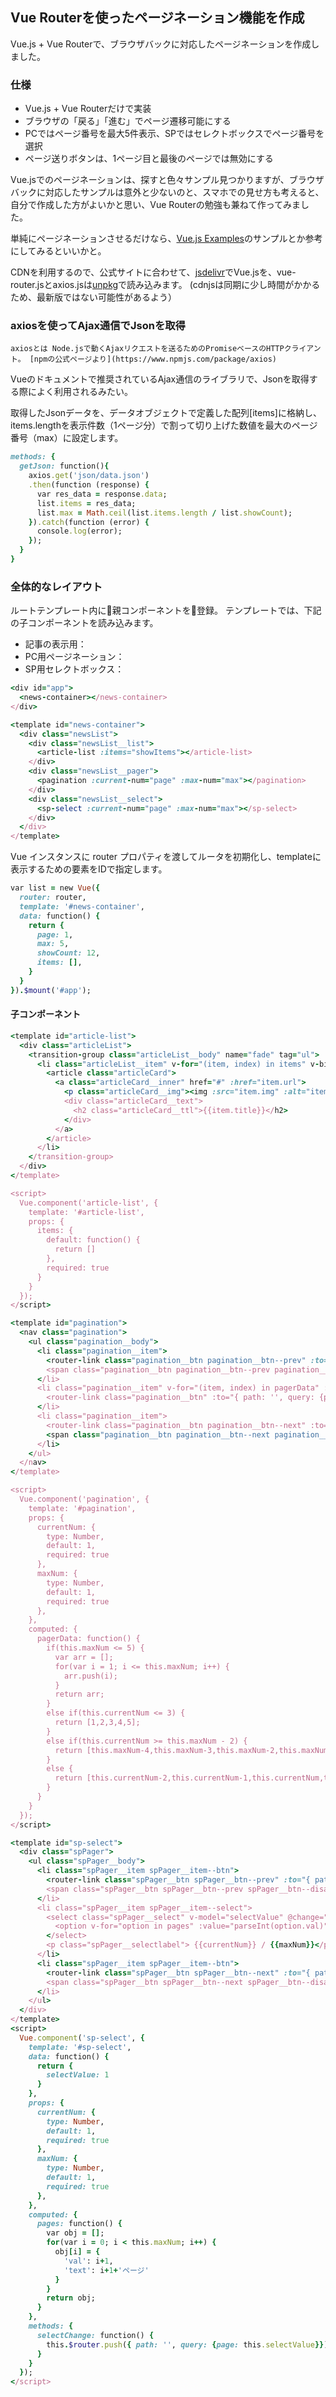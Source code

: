 ## Vue Routerを使ったページネーション機能を作成

Vue.js + Vue Routerで、ブラウザバックに対応したページネーションを作成しました。

### 仕様
- Vue.js + Vue Routerだけで実装
- ブラウザの「戻る」「進む」でページ遷移可能にする
- PCではページ番号を最大5件表示、SPではセレクトボックスでページ番号を選択
- ページ送りボタンは、1ページ目と最後のページでは無効にする

Vue.jsでのページネーションは、探すと色々サンプル見つかりますが、ブラウザバックに対応したサンプルは意外と少ないのと、スマホでの見せ方も考えると、自分で作成した方がよいかと思い、Vue Routerの勉強も兼ねて作ってみました。

単純にページネーションさせるだけなら、[Vue.js Examples](https://vuejsexamples.com/tag/pagination/)のサンプルとか参考にしてみるといいかと。


CDNを利用するので、公式サイトに合わせて、[jsdelivr](https://cdn.jsdelivr.net/npm/vue/)でVue.jsを、vue-router.jsとaxios.jsは[unpkg](https://unpkg.com/)で読み込みます。
(cdnjsは同期に少し時間がかかるため、最新版ではない可能性があるよう）

### axiosを使ってAjax通信でJsonを取得
`
axiosとは
Node.jsで動くAjaxリクエストを送るためのPromiseベースのHTTPクライアント。
[npmの公式ページより](https://www.npmjs.com/package/axios)
`

Vueのドキュメントで推奨されているAjax通信のライブラリで、Jsonを取得する際によく利用されるみたい。

取得したJsonデータを、データオブジェクトで定義した配列[items]に格納し、items.lengthを表示件数（1ページ分）で割って切り上げた数値を最大のページ番号（max）に設定します。

```rb
methods: {
  getJson: function(){
    axios.get('json/data.json')
    .then(function (response) {
      var res_data = response.data;
      list.items = res_data;
      list.max = Math.ceil(list.items.length / list.showCount);
    }).catch(function (error) {
      console.log(error);
    });
  }
}
```

### 全体的なレイアウト
ルートテンプレート内に親コンポーネント<news-container>を登録。
テンプレート<news-container>では、下記の子コンポーネントを読み込みます。

- 記事の表示用：<article-list>
- PC用ページネーション：<pagination>
- SP用セレクトボックス：<sp-select>

```rb
<div id="app">
  <news-container></news-container>
</div>

<template id="news-container">
  <div class="newsList">
    <div class="newsList__list">
      <article-list :items="showItems"></article-list>
    </div>
    <div class="newsList__pager">
      <pagination :current-num="page" :max-num="max"></pagination>
    </div>
    <div class="newsList__select">
      <sp-select :current-num="page" :max-num="max"></sp-select>
    </div>
  </div>
</template>
```


Vue インスタンスに router プロパティを渡してルータを初期化し、templateに表示するための要素をIDで指定します。
```rb
var list = new Vue({
  router: router,
  template: '#news-container',
  data: function() {
    return {
      page: 1,
      max: 5,
      showCount: 12,
      items: [],
    }
  }
}).$mount('#app');
```

#### 子コンポーネント

```rb
<template id="article-list">
  <div class="articleList">
    <transition-group class="articleList__body" name="fade" tag="ul">
      <li class="articleList__item" v-for="(item, index) in items" v-bind:key="item.id">
        <article class="articleCard">
          <a class="articleCard__inner" href="#" :href="item.url">
            <p class="articleCard__img"><img :src="item.img" :alt="item.title"></p>
            <div class="articleCard__text">
              <h2 class="articleCard__ttl">{{item.title}}</h2>
            </div>
          </a>
        </article>
      </li>
    </transition-group>
  </div>
</template>

<script>
  Vue.component('article-list', {
    template: '#article-list',
    props: {
      items: {
        default: function() {
          return []
        },
        required: true
      }
    }
  });
</script>
```

```rb
<template id="pagination">
  <nav class="pagination">
    <ul class="pagination__body">
      <li class="pagination__item">
        <router-link class="pagination__btn pagination__btn--prev" :to="{ path: '', query: {page: (parseInt(currentNum) - 1).toString()}}" v-if="currentNum > 1">前へ</router-link>
        <span class="pagination__btn pagination__btn--prev pagination__btn--disable" v-else>前へ</span>
      </li>
      <li class="pagination__item" v-for="(item, index) in pagerData" :key="item">
        <router-link class="pagination__btn" :to="{ path: '', query: {page: (item).toString()}}" :class="{'pagination__btn--active': (item === currentNum)}">{{item}}</router-link>
      </li>
      <li class="pagination__item">
        <router-link class="pagination__btn pagination__btn--next" :to="{ path: '', query: {page: (parseInt(currentNum) + 1).toString()}}" v-if="currentNum < maxNum">次へ</router-link>
        <span class="pagination__btn pagination__btn--next pagination__btn--disable" v-else>次へ</span>
      </li>
    </ul>
  </nav>
</template>

<script>
  Vue.component('pagination', {
    template: '#pagination',
    props: {
      currentNum: {
        type: Number,
        default: 1,
        required: true
      },
      maxNum: {
        type: Number,
        default: 1,
        required: true
      },
    },
    computed: {
      pagerData: function() {
        if(this.maxNum <= 5) {
          var arr = [];
          for(var i = 1; i <= this.maxNum; i++) {
            arr.push(i);
          }
          return arr;
        }
        else if(this.currentNum <= 3) {
          return [1,2,3,4,5];
        }
        else if(this.currentNum >= this.maxNum - 2) {
          return [this.maxNum-4,this.maxNum-3,this.maxNum-2,this.maxNum-1,this.maxNum];
        }
        else {
          return [this.currentNum-2,this.currentNum-1,this.currentNum,this.currentNum+1,this.currentNum+2];
        }
      }
    }
  });
</script>
```

```rb
<template id="sp-select">
  <div class="spPager">
    <ul class="spPager__body">
      <li class="spPager__item spPager__item--btn">
        <router-link class="spPager__btn spPager__btn--prev" :to="{ path: '', query: {page: (parseInt(currentNum) - 1).toString()}}" v-if="currentNum > 1">前へ</router-link>
        <span class="spPager__btn spPager__btn--prev spPager__btn--disable" v-else>前へ</span>
      </li>
      <li class="spPager__item spPager__item--select">
        <select class="spPager__select" v-model="selectValue" @change="selectChange()">
          <option v-for="option in pages" :value="parseInt(option.val)" :key="option.val">{{option.text}}</option>
        </select>
        <p class="spPager__selectlabel"> {{currentNum}} / {{maxNum}}</p>
      </li>
      <li class="spPager__item spPager__item--btn">
        <router-link class="spPager__btn spPager__btn--next" :to="{ path: '', query: {page: (parseInt(currentNum) + 1).toString()}}" v-if="currentNum < maxNum">次へ</router-link>
        <span class="spPager__btn spPager__btn--next spPager__btn--disable" v-else>次へ</span>
      </li>
    </ul>
  </div>
</template>
<script>
  Vue.component('sp-select', {
    template: '#sp-select',
    data: function() {
      return {
        selectValue: 1
      }
    },
    props: {
      currentNum: {
        type: Number,
        default: 1,
        required: true
      },
      maxNum: {
        type: Number,
        default: 1,
        required: true
      },
    },
    computed: {
      pages: function() {
        var obj = [];
        for(var i = 0; i < this.maxNum; i++) {
          obj[i] = {
            'val': i+1,
            'text': i+1+'ページ'
          }
        }
        return obj;
      }
    },
    methods: {
      selectChange: function() {
        this.$router.push({ path: '', query: {page: this.selectValue}});
      }
    }
  });
</script>
```